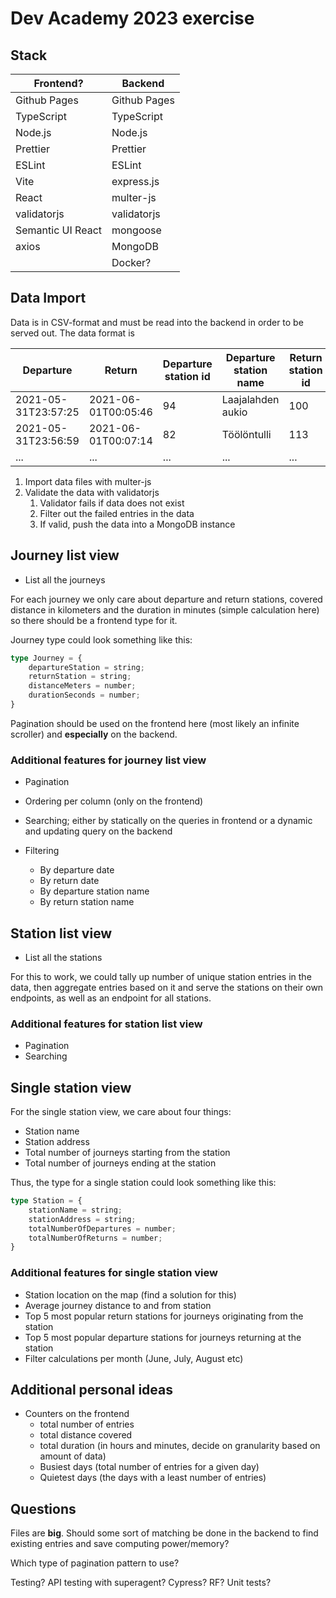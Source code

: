 # Dev Academy 2023 exercise

## Stack

|Frontend?|Backend|
|-|-|
|Github Pages| Github Pages|
|TypeScript|TypeScript|
|Node.js|Node.js|
|Prettier|Prettier|
|ESLint|ESLint|
|Vite|express.js|
|React|multer-js|
|validatorjs|validatorjs|
|Semantic UI React|mongoose|
|axios|MongoDB|
||Docker?|

## Data Import

Data is in CSV-format and must be read into the backend in order to be served out. The data format is

|Departure|Return|Departure station id|Departure station name|Return station id|Return station name|Covered distance (m)|Duration (sec.)|
|-|-|-|-|-|-|-|-|
|2021-05-31T23:57:25|2021-06-01T00:05:46|94|Laajalahden aukio|100|Teljäntie|2043|500|
|2021-05-31T23:56:59|2021-06-01T00:07:14|82|Töölöntulli|113|Pasilan asema|1870|611|
|...|...|...|...|...|...|...|...|

1. Import data files with multer-js
2. Validate the data with validatorjs
    1. Validator fails if data does not exist
    2. Filter out the failed entries in the data
    3. If valid, push the data into a MongoDB instance

## Journey list view

* List all the journeys

For each journey we only care about departure and return stations, covered distance in kilometers and the duration in minutes (simple calculation here) so there should be a frontend type for it.

Journey type could look something like this:

```ts
type Journey = {
    departureStation = string;
    returnStation = string;
    distanceMeters = number;
    durationSeconds = number;
}
```

Pagination should be used on the frontend here (most likely an infinite scroller) and **especially** on the backend.

### Additional features for journey list view

* Pagination
* Ordering per column (only on the frontend)
* Searching; either by statically on the queries in frontend or a dynamic and updating query on the backend
* Filtering
  
  * By departure date
  * By return date
  * By departure station name
  * By return station name

## Station list view

* List all the stations

For this to work, we could tally up number of unique station entries in the data, then aggregate entries based on it and serve the stations on their own endpoints, as well as an endpoint for all stations.

### Additional features for station list view

* Pagination
* Searching

## Single station view

For the single station view, we care about four things:

* Station name
* Station address
* Total number of journeys starting from the station
* Total number of journeys ending at the station

Thus, the type for a single station could look something like this:

```ts
type Station = {
    stationName = string;
    stationAddress = string;
    totalNumberOfDepartures = number;
    totalNumberOfReturns = number;
}
```

### Additional features for single station view

* Station location on the map (find a solution for this)
* Average journey distance to and from station
* Top 5 most popular return stations for journeys originating from the station
* Top 5 most popular departure stations for journeys returning at the station
* Filter calculations per month (June, July, August etc)

## Additional personal ideas

* Counters on the frontend
  * total number of entries
  * total distance covered
  * total duration (in hours and minutes, decide on granularity based on amount of data)
  * Busiest days (total number of entries for a given day)
  * Quietest days (the days with a least number of entries)

## Questions

Files are **big**. Should some sort of matching be done in the backend to find existing entries and save computing power/memory?

Which type of pagination pattern to use?

Testing? API testing with superagent? Cypress? RF?
Unit tests?
